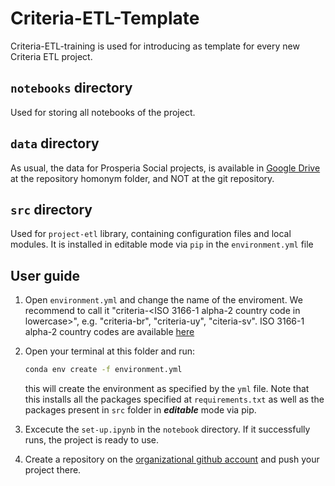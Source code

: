 # Criteria-ETL-Template

Criteria-ETL-training is used for introducing as template for every new Criteria ETL project.

## `notebooks` directory
Used for storing all notebooks of the project.

## `data` directory
As usual, the data for Prosperia Social projects, is available in [Google Drive](https://drive.google.com/drive/folders/1xz-fulc2uUFf2JIEfoM0UQyI2TQyCb8t?usp=sharing) at the repository homonym folder, and NOT at the git repository.

## `src` directory
Used for `project-etl` library, containing configuration files and local modules. It is installed in editable mode via `pip` in the `environment.yml` file


## User guide
1. Open `environment.yml` and change the name of the enviroment. We recommend to call it "criteria-<ISO 3166-1 alpha-2 country code in lowercase>", e.g. "criteria-br", "criteria-uy", "citeria-sv". ISO 3166-1 alpha-2 country codes are available [here](https://www.iso.org/obp/ui/#search)

2. Open your terminal at this folder and run:
    ```bash
    conda env create -f environment.yml
    ```
    this will create the environment as specified by the `yml` file. Note that this installs all the packages specified at `requirements.txt` as well as the packages present in `src` folder in ***editable*** mode via pip.  
3. Excecute the `set-up.ipynb` in the `notebook` directory. If it successfully runs, the project is ready to use.

4. Create a repository on the [organizational github account](https://github.com/prosperia-social) and push your project there.

